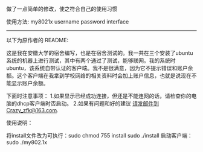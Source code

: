 做了一点简单的修改，使之符合自己的使用习惯

使用方法: my8021x username password interface

-----------------------------------------------------------------------------------------
以下为原作者的 README:

这是我在安徽大学的宿舍编写，也是在宿舍测试的。我一共在三个安装了ubuntu系统的机器上进行测试，其中有两个通过了测试，能够联网。我的系统时ubuntu，该系统自带认证的客户端。我不是很满意，因为它不提示错误和账户余额。这个客户端在我拿到学校网络的相关资料时会加上账户信息，也就是说现在不能显示账户余额。

下面时注意事项：
1.如果显示已经成功连接，但还是不能连网的话，请检查你的电脑的dhcp客户端时否启动。
2.如果有问题和好的建议 请发邮件到Crazy_zfk@163.com.

使用说明：

将install文件改为可执行：sudo chmod 755 install 
                         sudo ./install
启动客户端：sudo ./my802.1x
